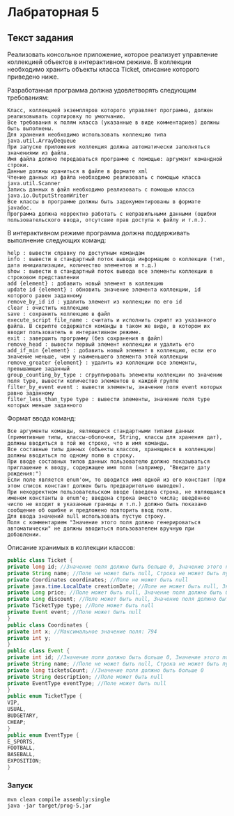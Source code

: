 # Лабраторная 5

## Текст задания
Реализовать консольное приложение, которое реализует управление коллекцией объектов в интерактивном режиме. В коллекции необходимо хранить объекты класса Ticket, описание которого приведено ниже.

Разработанная программа должна удовлетворять следующим требованиям:

    Класс, коллекцией экземпляров которого управляет программа, должен реализовывать сортировку по умолчанию.
    Все требования к полям класса (указанные в виде комментариев) должны быть выполнены.
    Для хранения необходимо использовать коллекцию типа java.util.ArrayDequeue
    При запуске приложения коллекция должна автоматически заполняться значениями из файла.
    Имя файла должно передаваться программе с помощью: аргумент командной строки.
    Данные должны храниться в файле в формате xml
    Чтение данных из файла необходимо реализовать с помощью класса java.util.Scanner
    Запись данных в файл необходимо реализовать с помощью класса java.io.OutputStreamWriter
    Все классы в программе должны быть задокументированы в формате javadoc.
    Программа должна корректно работать с неправильными данными (ошибки пользовательского ввода, отсутсвие прав доступа к файлу и т.п.).

В интерактивном режиме программа должна поддерживать выполнение следующих команд:

    help : вывести справку по доступным командам
    info : вывести в стандартный поток вывода информацию о коллекции (тип, дата инициализации, количество элементов и т.д.)
    show : вывести в стандартный поток вывода все элементы коллекции в строковом представлении
    add {element} : добавить новый элемент в коллекцию
    update id {element} : обновить значение элемента коллекции, id которого равен заданному
    remove_by_id id : удалить элемент из коллекции по его id
    clear : очистить коллекцию
    save : сохранить коллекцию в файл
    execute_script file_name : считать и исполнить скрипт из указанного файла. В скрипте содержатся команды в таком же виде, в котором их вводит пользователь в интерактивном режиме.
    exit : завершить программу (без сохранения в файл)
    remove_head : вывести первый элемент коллекции и удалить его
    add_if_min {element} : добавить новый элемент в коллекцию, если его значение меньше, чем у наименьшего элемента этой коллекции
    remove_greater {element} : удалить из коллекции все элементы, превышающие заданный
    group_counting_by_type : сгруппировать элементы коллекции по значению поля type, вывести количество элементов в каждой группе
    filter_by_event event : вывести элементы, значение поля event которых равно заданному
    filter_less_than_type type : вывести элементы, значение поля type которых меньше заданного

Формат ввода команд:

    Все аргументы команды, являющиеся стандартными типами данных (примитивные типы, классы-оболочки, String, классы для хранения дат), должны вводиться в той же строке, что и имя команды.
    Все составные типы данных (объекты классов, хранящиеся в коллекции) должны вводиться по одному полю в строку.
    При вводе составных типов данных пользователю должно показываться приглашение к вводу, содержащее имя поля (например, "Введите дату рождения:")
    Если поле является enum'ом, то вводится имя одной из его констант (при этом список констант должен быть предварительно выведен).
    При некорректном пользовательском вводе (введена строка, не являющаяся именем константы в enum'е; введена строка вместо числа; введённое число не входит в указанные границы и т.п.) должно быть показано сообщение об ошибке и предложено повторить ввод поля.
    Для ввода значений null использовать пустую строку.
    Поля с комментарием "Значение этого поля должно генерироваться автоматически" не должны вводиться пользователем вручную при добавлении.

Описание хранимых в коллекции классов:
```java
public class Ticket {
private long id; //Значение поля должно быть больше 0, Значение этого поля должно быть уникальным, Значение этого поля должно генерироваться автоматически
private String name; //Поле не может быть null, Строка не может быть пустой
private Coordinates coordinates; //Поле не может быть null
private java.time.LocalDate creationDate; //Поле не может быть null, Значение этого поля должно генерироваться автоматически
private Long price; //Поле может быть null, Значение поля должно быть больше 0
private Long discount; //Поле может быть null, Значение поля должно быть больше 0, Максимальное значение поля: 100
private TicketType type; //Поле может быть null
private Event event; //Поле может быть null
}
public class Coordinates {
private int x; //Максимальное значение поля: 794
private int y;
}
public class Event {
private int id; //Значение поля должно быть больше 0, Значение этого поля должно быть уникальным, Значение этого поля должно генерироваться автоматически
private String name; //Поле не может быть null, Строка не может быть пустой
private long ticketsCount; //Значение поля должно быть больше 0
private String description; //Поле может быть null
private EventType eventType; //Поле может быть null
}
public enum TicketType {
VIP,
USUAL,
BUDGETARY,
CHEAP;
}
public enum EventType {
E_SPORTS,
FOOTBALL,
BASEBALL,
EXPOSITION;
}
```

### Запуск
```
mvn clean compile assembly:single
java -jar target/prog-5.jar
```
